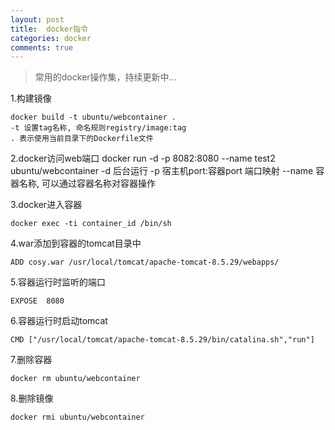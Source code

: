 ```yaml
---
layout: post
title:  docker指令
categories: docker
comments: true
---
```

>常用的docker操作集，持续更新中...

1.构建镜像

	docker build -t ubuntu/webcontainer .
	-t 设置tag名称, 命名规则registry/image:tag
	. 表示使用当前目录下的Dockerfile文件

2.docker访问web端口
	docker run -d -p 8082:8080 --name test2 ubuntu/webcontainer
	-d 后台运行
	-p 宿主机port:容器port 端口映射
	--name 容器名称, 可以通过容器名称对容器操作

3.docker进入容器

	docker exec -ti container_id /bin/sh

4.war添加到容器的tomcat目录中

	ADD cosy.war /usr/local/tomcat/apache-tomcat-8.5.29/webapps/

5.容器运行时监听的端口

	EXPOSE  8080

6.容器运行时启动tomcat

	CMD ["/usr/local/tomcat/apache-tomcat-8.5.29/bin/catalina.sh","run"]

7.删除容器

	docker rm ubuntu/webcontainer

8.删除镜像

	docker rmi ubuntu/webcontainer

